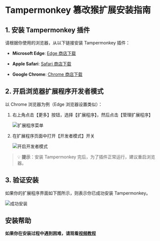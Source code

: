# Tampermonkey 篡改猴扩展安装指南

## 1. 安装 Tampermonkey 插件

请根据你使用的浏览器，从以下链接安装 Tampermonkey 插件：

- **Microsoft Edge**: [Edge 商店下载](https://microsoftedge.microsoft.com/addons/detail/iikmkjmpaadaobahmlepeloendndfphd)

- **Apple Safari**: [Safari 商店下载](https://apps.apple.com/us/app/tampermonkey/id1482490089)

- **Google Chrome**: [Chrome 商店下载](https://chromewebstore.google.com/detail/%E7%AF%A1%E6%94%B9%E7%8C%B4/dhdgffkkebhmkfjojejmpbldmpobfkfo?hl=zh-CN)

## 2. 开启浏览器扩展程序开发者模式

以 Chrome 浏览器为例（Edge 浏览器设置类似）：

1. 右上角点击【更多】按钮，选择【扩展程序】，然后点击【管理扩展程序】

   ![扩展程序菜单](/QQ20250508-210229.png)

2. 在扩展程序页面中打开【开发者模式】开关

   ![开启开发者模式](/QQ20250508-210555.png)

> 💡 **提示**：安装 Tampermonkey 完后，为了插件正常运行，建议重启浏览器。

## 3. 验证安装

如果你的扩展程序界面如下图所示，则表示你已成功安装 Tampermonkey。

![成功安装](/QQ20250508-210739.png)

## 安装帮助

**如果你在安装过程中遇到困难，请观看[视频教程](https://b23.tv/2VxuCJw)**
